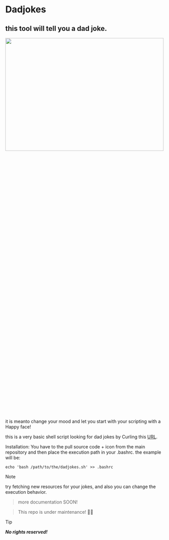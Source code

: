 # Dadjokes
this tool will tell you a dad joke.
---

<img src="https://i.pinimg.com/564x/41/6f/7c/416f7ca8440701d888baf4cea3f06983.jpg" width=99% height=30%>


it is meanto change your mood and let you start with your scripting with a Happy face!

this is a very basic shell script looking for dad jokes by Curling this [URL](https://icanhazdadjoke.com).

Installation:
You have to the pull source code + icon from the main repository and then place the execution path in your .bashrc.
the example will be:

`echo 'bash /path/to/the/dadjokes.sh' >> .bashrc`

> [!NOTE]
> try fetching new resources for your jokes, and also you can change the execution behavior.

> more documentation SOON!

> This repo is under maintenance! 🍺🔧

> [!TIP]
> ***No rights reserved!***
